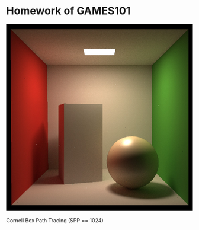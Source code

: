 ﻿# Homework of GAMES101

![](/Assignment7/images/spp1024.jpg)

Cornell Box Path Tracing (SPP == 1024)